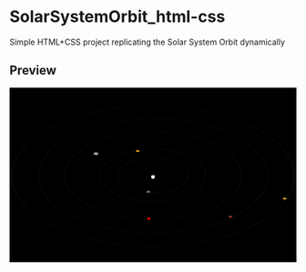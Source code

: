 # SolarSystemOrbit_html-css

Simple HTML+CSS project replicating the Solar System Orbit dynamically

## Preview

![Solar System Orbit Preview](public/img/project-preview.png)
